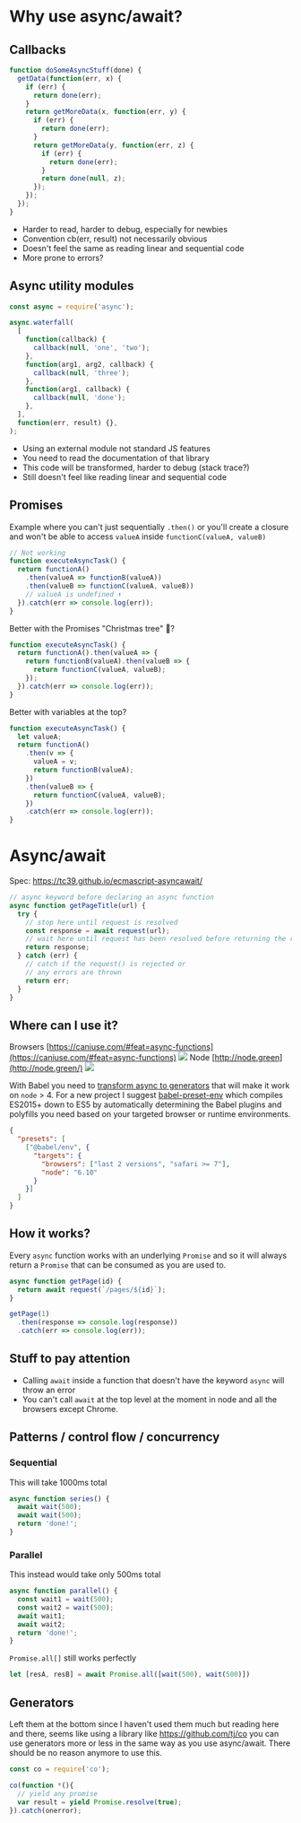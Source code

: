 # Why use async/await?

## Callbacks
```js
function doSomeAsyncStuff(done) {
  getData(function(err, x) {
    if (err) {
      return done(err);
    }
    return getMoreData(x, function(err, y) {
      if (err) {
        return done(err);
      }
      return getMoreData(y, function(err, z) {
        if (err) {
          return done(err);
        }
        return done(null, z);
      });
    });
  });
}
```
- Harder to read, harder to debug, especially for newbies
- Convention cb(err, result) not necessarily obvious
- Doesn't feel the same as reading linear and sequential code
- More prone to errors?

## Async utility modules
```js
const async = require('async');

async.waterfall(
  [
    function(callback) {
      callback(null, 'one', 'two');
    },
    function(arg1, arg2, callback) {
      callback(null, 'three');
    },
    function(arg1, callback) {
      callback(null, 'done');
    },
  ],
  function(err, result) {},
);
```

- Using an external module not standard JS features
- You need to read the documentation of that library
- This code will be transformed, harder to debug (stack trace?)
- Still doesn't feel like reading linear and sequential code


## Promises

Example where you can't just sequentially `.then()` or you'll create a closure and won't be able to access `valueA` inside `functionC(valueA, valueB)`
```js
// Not working
function executeAsyncTask() {
  return functionA()
    .then(valueA => functionB(valueA))
    .then(valueB => functionC(valueA, valueB))
    // valueA is undefined ⬆️
  }).catch(err => console.log(err));
}
```
Better with the Promises "Christmas tree" 🎄?
```js
function executeAsyncTask() {
  return functionA().then(valueA => {
    return functionB(valueA).then(valueB => {
      return functionC(valueA, valueB);
    });
  }).catch(err => console.log(err));
}
```

Better with variables at the top?
```js
function executeAsyncTask() {
  let valueA;
  return functionA()
    .then(v => {
      valueA = v;
      return functionB(valueA);
    })
    .then(valueB => {
      return functionC(valueA, valueB);
    })
    .catch(err => console.log(err));
}
```

# Async/await
Spec: https://tc39.github.io/ecmascript-asyncawait/
```js
// async keyword before declaring an async function
async function getPageTitle(url) {
  try {
    // stop here until request is resolved
    const response = await request(url);
    // wait here until request has been resolved before returning the response
    return response;
  } catch (err) {
    // catch if the request() is rejected or
    // any errors are thrown
    return err;
  }
}
```

## Where can I use it?
Browsers [https://caniuse.com/#feat=async-functions](https://caniuse.com/#feat=async-functions)
![](browsers.png)
Node [http://node.green](http://node.green/)
![](node.green.png)

With Babel you need to [transform async to generators](https://babeljs.io/docs/plugins/transform-async-to-generator/) that will make it work on `node` > 4.
For a new project I suggest [babel-preset-env](https://github.com/babel/babel/tree/master/experimental/babel-preset-env) which compiles ES2015+ down to ES5 by automatically determining the Babel plugins and polyfills you need based on your targeted browser or runtime environments.
```json
{
  "presets": [
    ["@babel/env", {
      "targets": {
        "browsers": ["last 2 versions", "safari >= 7"],
        "node": "6.10"
      }
    }]
  ]
}
```

## How it works?

Every `async` function works with an underlying `Promise` and so it will always return a `Promise` that can be consumed as you are used to.
```js
async function getPage(id) {
  return await request(`/pages/${id}`);
}

getPage(1)
  .then(response => console.log(response))
  .catch(err => console.log(err));

```

## Stuff to pay attention
- Calling `await` inside a function that doesn't have the keyword `async` will throw an error
- You can't call `await` at the top level at the moment in node and all the browsers except Chrome.

## Patterns / control flow / concurrency
### Sequential
This will take 1000ms total
```js
async function series() {
  await wait(500);
  await wait(500);
  return 'done!';
}
```
### Parallel
This instead would take only 500ms total
```js
async function parallel() {
  const wait1 = wait(500);
  const wait2 = wait(500);
  await wait1;
  await wait2;
  return 'done!';
}
```
`Promise.all[]` still works perfectly
```js
let [resA, resB] = await Promise.all([wait(500), wait(500)])
```


## Generators
Left them at the bottom since I haven't used them much but reading here and there, seems like using a library like https://github.com/tj/co you can use generators more or less in the same way as you use async/await.
There should be no reason anymore to use this.
```js
const co = require('co');

co(function *(){
  // yield any promise
  var result = yield Promise.resolve(true);
}).catch(onerror);
```
